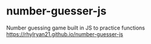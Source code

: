 # number-guesser-js
Number guessing game built in JS to practice functions
https://rhylryan21.github.io/number-guesser-js
